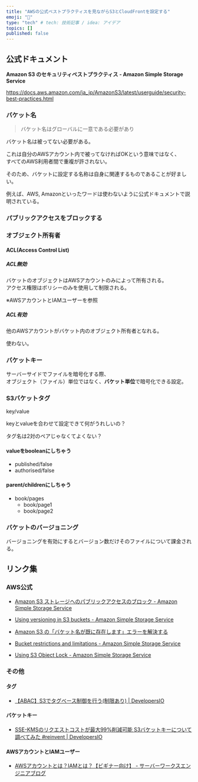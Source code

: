 ```yaml
---
title: "AWSの公式ベストプラクティスを見ながらS3とCloudFrontを設定する"
emoji: "🦈"
type: "tech" # tech: 技術記事 / idea: アイデア
topics: []
published: false
---
```


## 公式ドキュメント

**Amazon S3 のセキュリティベストプラクティス - Amazon Simple Storage Service**

https://docs.aws.amazon.com/ja_jp/AmazonS3/latest/userguide/security-best-practices.html

### バケット名

> バケット名はグローバルに一意である必要があり

バケット名は被ってない必要がある。

これは自分のAWSアカウント内で被ってなければOKという意味ではなく、  
すべてのAWS利用者間で重複が許されない。

そのため、バケットに設定する名称は自身に関連するものであることが好ましい。

例えば、AWS, Amazonといったワードは使わないように公式ドキュメントで説明されている。

### パブリックアクセスをブロックする

### オブジェクト所有者

#### ACL(Access Control List)

##### ACL無効

バケットのオブジェクトはAWSアカウントのみによって所有される。  
アクセス権限はポリシーのみを使用して制限される。

※AWSアカウントとIAMユーザーを参照

##### ACL有効

他のAWSアカウントがバケット内のオブジェクト所有者となれる。

使わない。

### バケットキー

サーバーサイドでファイルを暗号化する際、  
オブジェクト（ファイル）単位ではなく、**バケット単位**で暗号化できる設定。

### S3バケットタグ

key/value

keyとvalueを合わせて設定できて何がうれしいの？

タグ名は2対のペアじゃなくてよくない？

#### valueをbooleanにしちゃう
- published/false
- authorised/false

#### parent/childrenにしちゃう
- book/pages
  - book/page1
  - book/page2

### バケットのバージョニング

バージョニングを有効にするとバージョン数だけそのファイルについて課金される。

## リンク集

### AWS公式

- [Amazon S3 ストレージへのパブリックアクセスのブロック - Amazon Simple Storage Service](https://docs.aws.amazon.com/ja_jp/AmazonS3/latest/userguide/access-control-block-public-access.html)

- [Using versioning in S3 buckets - Amazon Simple Storage Service](https://docs.aws.amazon.com/AmazonS3/latest/userguide/Versioning.html)

- [Amazon S3 の「バケット名が既に存在します」エラーを解決する](https://aws.amazon.com/jp/premiumsupport/knowledge-center/s3-error-bucket-already-exists/)

- [Bucket restrictions and limitations - Amazon Simple Storage Service](https://docs.aws.amazon.com/AmazonS3/latest/userguide/BucketRestrictions.html#bucketnamingrules)

- [Using S3 Object Lock - Amazon Simple Storage Service](https://docs.aws.amazon.com/AmazonS3/latest/userguide/object-lock.html)

### その他

#### タグ

- [【ABAC】S3でタグベース制御を行う(制限あり) | DevelopersIO](https://dev.classmethod.jp/articles/s3-de-abac/)

#### バケットキー

- [SSE-KMSのリクエストコストが最大99%削減可能 S3バケットキーについて調べてみた #reinvent | DevelopersIO](https://dev.classmethod.jp/articles/s3-bucket-keys/)

#### AWSアカウントとIAMユーザー

- [AWSアカウントとは？IAMとは？【ビギナー向け】 - サーバーワークスエンジニアブログ](https://blog.serverworks.co.jp/tech/2020/02/03/awsaccountforbeginner/)